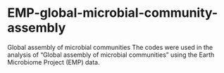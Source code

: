 # EMP-global-microbial-community-assembly
Global assembly of microbial communities
The codes were used in the analysis of “Global assembly of microbial communities” using the Earth Microbiome Project (EMP) data. 
